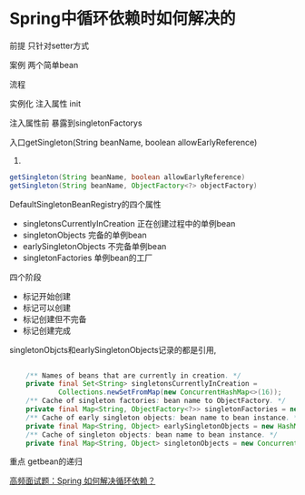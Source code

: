 # Spring中循环依赖时如何解决的



前提 只针对setter方式

案例 两个简单bean

流程 

实例化   注入属性 init

注入属性前 暴露到singletonFactorys

入口getSingleton(String beanName, boolean allowEarlyReference)

1. 



```java
getSingleton(String beanName, boolean allowEarlyReference)
getSingleton(String beanName, ObjectFactory<?> objectFactory)    
```

DefaultSingletonBeanRegistry的四个属性

* singletonsCurrentlyInCreation 正在创建过程中的单例bean
* singletonObjects  完备的单例bean
* earlySingletonObjects 不完备单例bean
* singletonFactories 单例bean的工厂

四个阶段

* 标记开始创建
* 标记可以创建
* 标记创建但不完备
* 标记创建完成

singletonObjcts和earlySingletonObjects记录的都是引用,

```java
	
	/** Names of beans that are currently in creation. */
	private final Set<String> singletonsCurrentlyInCreation =
			Collections.newSetFromMap(new ConcurrentHashMap<>(16));
	/** Cache of singleton factories: bean name to ObjectFactory. */
	private final Map<String, ObjectFactory<?>> singletonFactories = new HashMap<>(16);
	/** Cache of early singleton objects: bean name to bean instance. */
	private final Map<String, Object> earlySingletonObjects = new HashMap<>(16);
	/** Cache of singleton objects: bean name to bean instance. */
	private final Map<String, Object> singletonObjects = new ConcurrentHashMap<>(256);
```



重点 getbean的递归





[高频面试题：Spring 如何解决循环依赖？](https://zhuanlan.zhihu.com/p/84267654)